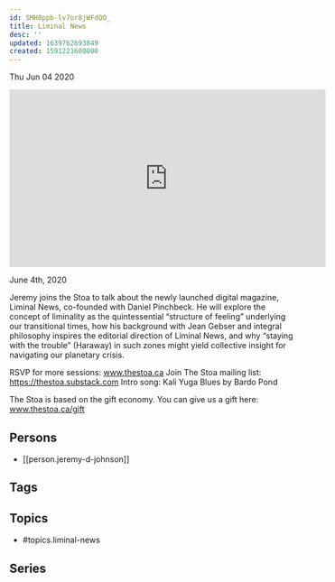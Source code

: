 ```yaml
---
id: SMH8ppb-lv7or8jWFdQO_
title: Liminal News
desc: ''
updated: 1639762693849
created: 1591221600000
---
```





Thu Jun 04 2020

<iframe width="560" height="315" src="https://www.youtube.com/embed/A62vtmdFILY" title="Liminal News w/ Jeremy D Johnson" frameborder="0" allow="accelerometer; autoplay; clipboard-write; encrypted-media; gyroscope; picture-in-picture" allowfullscreen ></iframe>

June 4th, 2020

Jeremy joins the Stoa to talk about the newly launched digital magazine, Liminal News, co-founded with Daniel Pinchbeck. He will explore the concept of liminality as the quintessential “structure of feeling” underlying our transitional times, how his background with Jean Gebser and integral philosophy inspires the editorial direction of Liminal News, and why “staying with the trouble” (Haraway) in such zones might yield collective insight for navigating our planetary crisis.

RSVP for more sessions: www.thestoa.ca
Join The Stoa mailing list: https://thestoa.substack.com
Intro song: Kali Yuga Blues by Bardo Pond

The Stoa is based on the gift economy. You can give us a gift here: www.thestoa.ca/gift

## Persons

- [[person.jeremy-d-johnson]]

## Tags



## Topics

- #topics.liminal-news

## Series



